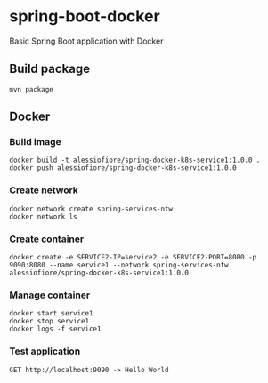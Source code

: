 # spring-boot-docker
Basic Spring Boot application with Docker

## Build package
    mvn package
    
## Docker    

### Build image
    docker build -t alessiofiore/spring-docker-k8s-service1:1.0.0 .
    docker push alessiofiore/spring-docker-k8s-service1:1.0.0

### Create network
    docker network create spring-services-ntw
    docker network ls
    
### Create container
    docker create -e SERVICE2-IP=service2 -e SERVICE2-PORT=8080 -p 9090:8080 --name service1 --network spring-services-ntw alessiofiore/spring-docker-k8s-service1:1.0.0 
    
### Manage container
    docker start service1
    docker stop service1
    docker logs -f service1
    
### Test application
    GET http://localhost:9090 -> Hello World